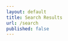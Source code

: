 ```yaml
---
layout: default
title: Search Results
url: /search
published: false
---
```

<!-- List where search results will be rendered -->
<ul id="search-results"></ul>

<script>
  // Template to generate the JSON to search
  window.store = {
     {% for page in site.pages %}
      "{{ page.url | slugify }}": {
        "title": "{{ page.url | slugify }}",
        "content": {{ page.content | strip_html | jsonify }},
        "url": "{{ page.url | xml_escape }}"
      }
      {% unless forloop.last %},{% endunless %}
    {% endfor %}
  };
</script>

<!-- Import lunr.js from unpkg.com -->
<script src="/assets/js/lunr.js" type="text/javascript"></script>
<!-- Custom search script which we will create below -->
<script src="/assets/js/search.js" type="text/javascript"></script>
